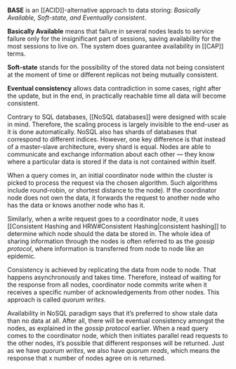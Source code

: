 **BASE** is an [[ACID]]-alternative approach to data storing: *Basically Available, Soft-state, and Eventually consistent*.

**Basically Available** means that failure in several nodes leads to service failure only for the insignificant part of sessions, saving availability for the most sessions to live on. The system does guarantee availability in [[CAP]] terms.

**Soft-state** stands for the possibility of the stored data not being consistent at the moment of time or different replicas not being mutually consistent.

**Eventual consistency** allows data contradiction in some cases, right after the update, but in the end, in practically reachable time all data will become consistent.

Contrary to SQL databases, [[NoSQL databases]] were designed with scale in mind. Therefore, the scaling process is largely invisible to the end-user as it is done automatically. NoSQL also has shards of databases that correspond to different indices. However, one key difference is that instead of a master-slave architecture, every shard is equal. Nodes are able to communicate and exchange information about each other — they know where a particular data is stored if the data is not contained within itself.

When a query comes in, an initial coordinator node within the cluster is picked to process the request via the chosen algorithm. Such algorithms include round-robin, or shortest distance to the node). If the coordinator node does not own the data, it forwards the request to another node who has the data or knows another node who has it.

Similarly, when a write request goes to a coordinator node, it uses [[Consistent Hashing and HRW#Consistent Hashing|consistent hashing]] to determine which node should the data be stored in. The whole idea of sharing information through the nodes is often referred to as the *gossip protocol*, where information is transferred from node to node like an epidemic.

Consistency is achieved by replicating the data from node to node. That happens asynchronously and takes time. Therefore, instead of waiting for the response from all nodes, coordinator node commits write when it receives a specific number of acknowledgements from other nodes. This approach is called *quorum writes*.

Availability in NoSQL paradigm says that it’s preferred to show stale data than no data at all. After all, there will be eventual consistency amongst the nodes, as explained in the *gossip protocol* earlier. When a read query comes to the coordinator node, which then initiates parallel read requests to the other nodes, it’s possible that different responses will be returned. Just as we have *quorum writes*, we also have *quorum reads*, which means the response that x number of nodes agree on is returned.
